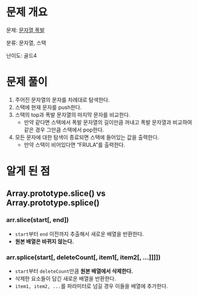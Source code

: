 # 문제 개요

문제: [문자열 폭발](https://www.acmicpc.net/problem/9935)

분류: 문자열, 스택

난이도: 골드4

# 문제 풀이

1. 주어진 문자열의 문자를 차례대로 탐색한다.
2. 스택에 현재 문자를 push한다.
3. 스택의 top과 폭발 문자열의 마지막 문자를 비교한다.
   - 만약 같다면 스택에서 폭발 문자열의 길이만큼 꺼내고 폭발 문자열과 비교하여 같은 경우 그만큼 스택에서 pop한다.
4. 모든 문자에 대한 탐색이 종료되면 스택에 들어있는 값을 출력한다.
   - 만약 스택이 비어있다면 “FRULA”를 출력한다.

# 알게 된 점

## Array.prototype.slice() vs Array.prototype.splice()

### arr.slice(start[, end])

- `start`부터 `end` 이전까지 추출해서 새로운 배열을 반환한다.
- **원본 배열은 바뀌지 않는다.**

### arr.splice(start[, deleteCount[, item1[, item2[, ...]]]])

- `start`부터 `deleteCount`만큼 **원본 배열에서 삭제한다.**
- 삭제한 요소들이 담긴 새로운 배열을 반환한다.
- `item1, item2, ...`를 파라미터로 넘길 경우 이들을 배열에 추가한다.
